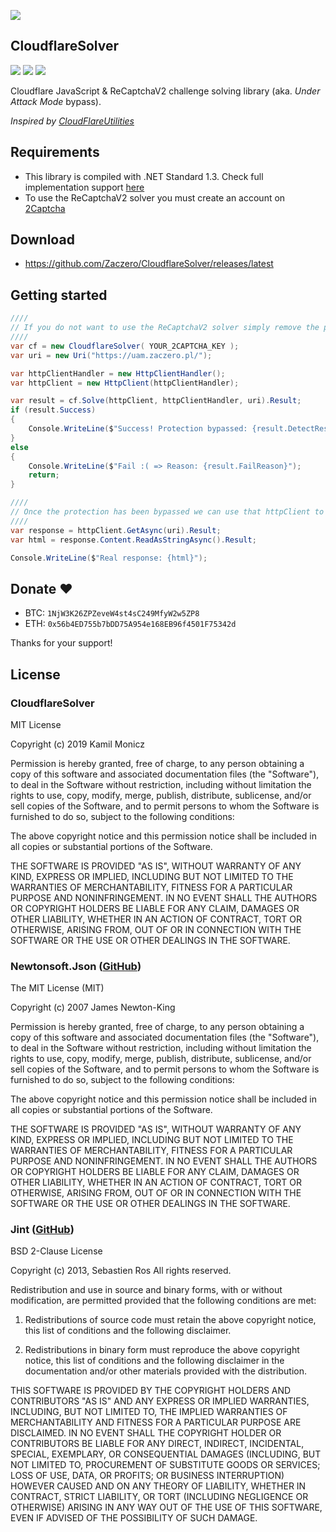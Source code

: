 ![](https://i.imgur.com/c4FeZHz.png)

## CloudflareSolver

![](https://img.shields.io/github/release/Zaczero/CloudflareSolver.svg)
![](https://img.shields.io/nuget/v/CloudflareSolver.svg)
![](https://img.shields.io/github/license/Zaczero/CloudflareSolver.svg)

Cloudflare JavaScript & ReCaptchaV2 challenge solving library (aka. *Under Attack Mode* bypass).

*Inspired by [CloudFlareUtilities
](https://github.com/elcattivo/CloudFlareUtilities)*

## Requirements

* This library is compiled with .NET Standard 1.3. Check full implementation support [here](https://docs.microsoft.com/en-us/dotnet/standard/net-standard)
* To use the ReCaptchaV2 solver you must create an account on [2Captcha](http://2captcha.com/?from=6591885)

## Download

* https://github.com/Zaczero/CloudflareSolver/releases/latest

## Getting started

```cs
////
// If you do not want to use the ReCaptchaV2 solver simply remove the parameter
////
var cf = new CloudflareSolver( YOUR_2CAPTCHA_KEY );
var uri = new Uri("https://uam.zaczero.pl/");

var httpClientHandler = new HttpClientHandler();
var httpClient = new HttpClient(httpClientHandler);

var result = cf.Solve(httpClient, httpClientHandler, uri).Result;
if (result.Success)
{
    Console.WriteLine($"Success! Protection bypassed: {result.DetectResult.Protection}");
}
else
{
    Console.WriteLine($"Fail :( => Reason: {result.FailReason}");
    return;
}

////
// Once the protection has been bypassed we can use that httpClient to send the requests as usual
////
var response = httpClient.GetAsync(uri).Result;
var html = response.Content.ReadAsStringAsync().Result;

Console.WriteLine($"Real response: {html}");
```

## Donate ❤️

* BTC: `1NjW3K26ZPZeveW4st4sC249MfyW2w5ZP8`
* ETH: `0x56b4ED755b7bDD75A954e168EB96f4501F75342d`

Thanks for your support!

## License
### CloudflareSolver

MIT License

Copyright (c) 2019 Kamil Monicz

Permission is hereby granted, free of charge, to any person obtaining a copy
of this software and associated documentation files (the "Software"), to deal
in the Software without restriction, including without limitation the rights
to use, copy, modify, merge, publish, distribute, sublicense, and/or sell
copies of the Software, and to permit persons to whom the Software is
furnished to do so, subject to the following conditions:

The above copyright notice and this permission notice shall be included in all
copies or substantial portions of the Software.

THE SOFTWARE IS PROVIDED "AS IS", WITHOUT WARRANTY OF ANY KIND, EXPRESS OR
IMPLIED, INCLUDING BUT NOT LIMITED TO THE WARRANTIES OF MERCHANTABILITY,
FITNESS FOR A PARTICULAR PURPOSE AND NONINFRINGEMENT. IN NO EVENT SHALL THE
AUTHORS OR COPYRIGHT HOLDERS BE LIABLE FOR ANY CLAIM, DAMAGES OR OTHER
LIABILITY, WHETHER IN AN ACTION OF CONTRACT, TORT OR OTHERWISE, ARISING FROM,
OUT OF OR IN CONNECTION WITH THE SOFTWARE OR THE USE OR OTHER DEALINGS IN THE
SOFTWARE.

### Newtonsoft.Json ([GitHub](https://github.com/JamesNK/Newtonsoft.Json))

The MIT License (MIT)

Copyright (c) 2007 James Newton-King

Permission is hereby granted, free of charge, to any person obtaining a copy of this software and associated documentation files (the "Software"), to deal in the Software without restriction, including without limitation the rights to use, copy, modify, merge, publish, distribute, sublicense, and/or sell copies of the Software, and to permit persons to whom the Software is furnished to do so, subject to the following conditions:

The above copyright notice and this permission notice shall be included in all copies or substantial portions of the Software.

THE SOFTWARE IS PROVIDED "AS IS", WITHOUT WARRANTY OF ANY KIND, EXPRESS OR IMPLIED, INCLUDING BUT NOT LIMITED TO THE WARRANTIES OF MERCHANTABILITY, FITNESS FOR A PARTICULAR PURPOSE AND NONINFRINGEMENT. IN NO EVENT SHALL THE AUTHORS OR COPYRIGHT HOLDERS BE LIABLE FOR ANY CLAIM, DAMAGES OR OTHER LIABILITY, WHETHER IN AN ACTION OF CONTRACT, TORT OR OTHERWISE, ARISING FROM, OUT OF OR IN CONNECTION WITH THE SOFTWARE OR THE USE OR OTHER DEALINGS IN THE SOFTWARE.

### Jint ([GitHub](https://github.com/sebastienros/jint))

BSD 2-Clause License

Copyright (c) 2013, Sebastien Ros
All rights reserved.

Redistribution and use in source and binary forms, with or without modification, are permitted provided that the following conditions are met:

1. Redistributions of source code must retain the above copyright notice, this list of conditions and the following disclaimer.

2. Redistributions in binary form must reproduce the above copyright notice, this list of conditions and the following disclaimer in the documentation and/or other materials provided with the distribution.

THIS SOFTWARE IS PROVIDED BY THE COPYRIGHT HOLDERS AND CONTRIBUTORS "AS IS" AND ANY EXPRESS OR IMPLIED WARRANTIES, INCLUDING, BUT NOT LIMITED TO, THE IMPLIED WARRANTIES OF MERCHANTABILITY AND FITNESS FOR A PARTICULAR PURPOSE ARE DISCLAIMED. IN NO EVENT SHALL THE COPYRIGHT HOLDER OR CONTRIBUTORS BE LIABLE FOR ANY DIRECT, INDIRECT, INCIDENTAL, SPECIAL, EXEMPLARY, OR CONSEQUENTIAL DAMAGES (INCLUDING, BUT NOT LIMITED TO, PROCUREMENT OF SUBSTITUTE GOODS OR SERVICES; LOSS OF USE, DATA, OR PROFITS; OR BUSINESS INTERRUPTION) HOWEVER CAUSED AND ON ANY THEORY OF LIABILITY, WHETHER IN CONTRACT, STRICT LIABILITY, OR TORT (INCLUDING NEGLIGENCE OR OTHERWISE) ARISING IN ANY WAY OUT OF THE USE OF THIS SOFTWARE, EVEN IF ADVISED OF THE POSSIBILITY OF SUCH DAMAGE.